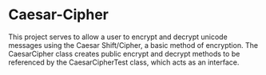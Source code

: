 # Caesar-Cipher

This project serves to allow a user to encrypt and decrypt unicode messages using the Caesar Shift/Cipher, a basic method of encryption. The CaesarCipher class creates public encrypt and decrypt methods to be referenced by the CaesarCipherTest class, which acts as an interface.
